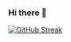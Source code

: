 ### Hi there 👋
[![GitHub Streak](http://github-readme-streak-stats.herokuapp.com?user=vngounou26&theme=onedark_duo&locale=fr&date_format=j%20M%5B%20Y%5D)](https://git.io/streak-stats)
<!--
**vngounou26/vngounou26** is a ✨ _special_ ✨ repository because its `README.md` (this file) appears on your GitHub profile.

Here are some ideas to get you started:

- 🔭 I’m currently working on ...
- 🌱 I’m currently learning ...
- 👯 I’m looking to collaborate on ...
- 🤔 I’m looking for help with ...
- 💬 Ask me about ...
- 📫 How to reach me: ...
- 😄 Pronouns: ...
- ⚡ Fun fact: ...
-->
